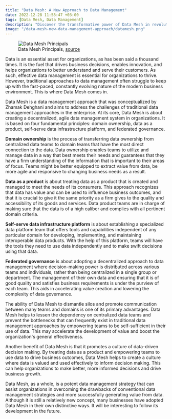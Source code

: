 ```yaml
---
title: "Data Mesh: A New Approach to Data Management"
date: 2022-12-28 11:58:47 +03:00
tags: [Data Mesh, Data Management]
description: "Discover the transformative power of Data Mesh in revolutionizing data management. #DataMesh #DataManagement #DigitalTransformation"
image: "/data-mesh-new-data-management-approach/datamesh.png"
---
```


<figure>
<img src="/data-mesh-new-data-management-approach/datamesh.png" alt="Data Mesh Principals">
<figcaption>Data Mesh Principals, <a href="https://www.datamesh-architecture.com/#what-is-data-mesh" target="_blank">source</a></figcaption>
</figure>

Data is an essential asset for organizations, as has been said a thousand times. It is the fuel that drives business decisions, enables innovation, and helps organizations to better understand and serve their customers. As such, effective data management is essential for organizations to thrive. However, traditional approaches to data management often struggle to keep up with the fast-paced, constantly evolving nature of the modern business environment. This is where Data Mesh comes in.

Data Mesh is a data management approach that was conceptualized by Zhamak Dehghani and aims to address the challenges of traditional data management approaches in the enterprise. At its core, Data Mesh is about creating a decentralized, agile data management system in organizations. It is based on four fundamental principles: domain ownership, data as a product, self-serve data infrastructure platform, and federated governance.

**Domain ownership** is the process of transferring data ownership from centralized data teams to domain teams that have the most direct connection to the data. Data ownership enables teams to utilize and manage data in a way that best meets their needs and guarantees that they have a firm understanding of the information that is important to their areas of focus. Teams might be better equipped to extract value from data, be more agile and responsive to changing business needs as a result.

**Data as a product** is about treating data as a product that is created and managed to meet the needs of its consumers. This approach recognizes that data has value and can be used to influence business outcomes, and that it is crucial to give it the same priority as a firm gives to the quality and accessibility of its goods and services. Data product teams are in charge of making sure that the data is of a high caliber and complies with all pertinent domain criteria.

**Self-serve data infrastructure platform** is about establishing a specialized data platform team that offers tools and capabilities independent of any particular domain for developing, implementing, and maintaining interoperable data products. With the help of this platform, teams will have the tools they need to use data independently and to make swift decisions using that data.

**Federated governance** is about adopting a decentralized approach to data management where decision-making power is distributed across various teams and individuals, rather than being centralized in a single group or department. The management of their own data and ensuring that it is of good quality and satisfies business requirements is under the purview of each team. This aids in accelerating value creation and lowering the complexity of data governance.

The ability of Data Mesh to dismantle silos and promote communication between many teams and domains is one of its primary advantages. Data Mesh helps to lessen the dependency on centralized data teams and prevent the bottlenecks that can frequently exist in traditional data management approaches by empowering teams to be self-sufficient in their use of data. This may accelerate the development of value and boost the organization's general effectiveness.

Another benefit of Data Mesh is that it promotes a culture of data-driven decision making. By treating data as a product and empowering teams to use data to drive business outcomes, Data Mesh helps to create a culture where data is valued and used effectively to inform decision making. This can help organizations to make better, more informed decisions and drive business growth.

Data Mesh, as a whole, is a potent data management strategy that can assist organizations in overcoming the drawbacks of conventional data management strategies and more successfully generating value from data. Although it is still a relatively new concept, many businesses have adopted Data Mesh in their own distinctive ways. It will be interesting to follow its development in the future.